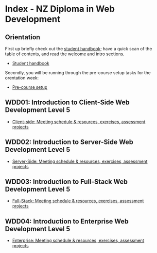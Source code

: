 # Index - NZ Diploma in Web Development

## Orientation

First up briefly check out the [student handbook](https://github.com/Developers-Institute/Student-Handbook); have a quick scan of the table of contents, and read the welcome and intro sections.
- [Student handbook](https://github.com/Developers-Institute/Student-Handbook)

Secondly, you will be running through the pre-course setup tasks for the orentation week:
 - [Pre-course setup](https://github.com/Developers-Institute/WDD01-Client-Side-Pre-Course-Setup)

## WDD01: Introduction to Client-Side Web Development Level 5
 - [Client-side: Meeting schedule & resources, exercises, assessment projects](https://github.com/Developers-Institute/WDD01-Intro-Client-Side-Web-Development)

## WDD02: Introduction to Server-Side Web Development Level 5
 - [Server-Side: Meeting schedule & resources, exercises, assessment projects](https://github.com/Developers-Institute/WDD02-Intro-Server-Side-Web-Development)
 
## WDD03: Introduction to Full-Stack Web Development Level 5
 - [Full-Stack: Meeting schedule & resources, exercises, assessment projects](https://github.com/Developers-Institute/WDD03-Intro-Full-Stack-Web-Development)

## WDD04: Introduction to Enterprise Web Development Level 5
 - [Enterprise: Meeting schedule & resources, exercises, assessment projects](https://github.com/Developers-Institute/WDD04-Intro-Enterprise-Web-Development)
 
